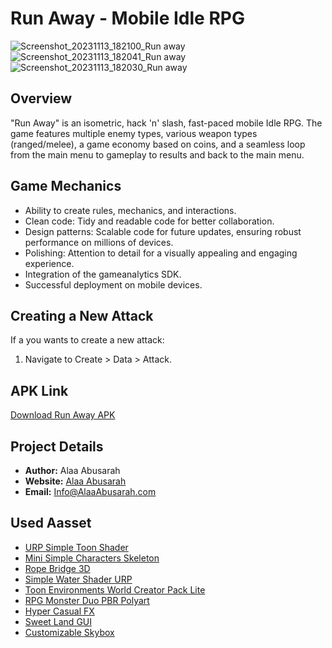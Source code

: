 # Run Away - Mobile Idle RPG

![Screenshot_20231113_182100_Run away](https://github.com/Alaa-AbuSarah/Run_Away/assets/121944937/b6216ff0-caa0-4295-9281-4ebb956f2d56)  ![Screenshot_20231113_182041_Run away](https://github.com/Alaa-AbuSarah/Run_Away/assets/121944937/ea71a023-8b24-4918-875b-a32560c4ec3a)  ![Screenshot_20231113_182030_Run away](https://github.com/Alaa-AbuSarah/Run_Away/assets/121944937/eb4a26a8-245e-4d37-8cf5-f38dec757759)

## Overview
"Run Away" is an isometric, hack 'n' slash, fast-paced mobile Idle RPG. The game features multiple enemy types, various weapon types (ranged/melee), a game economy based on coins, and a seamless loop from the main menu to gameplay to results and back to the main menu.

## Game Mechanics
- Ability to create rules, mechanics, and interactions.
- Clean code: Tidy and readable code for better collaboration.
- Design patterns: Scalable code for future updates, ensuring robust performance on millions of devices.
- Polishing: Attention to detail for a visually appealing and engaging experience.
- Integration of the gameanalytics SDK.
- Successful deployment on mobile devices.

## Creating a New Attack
If a you wants to create a new attack:
1. Navigate to Create > Data > Attack.

## APK Link
[Download Run Away APK](https://drive.google.com/file/d/1ogBXW-ok-NbRNcl3QawsF5AOo453DbVQ/view?usp=sharing)

## Project Details
- **Author:** Alaa Abusarah
- **Website:** [Alaa Abusarah](https://alaaabusarah.com/)
- **Email:** Info@AlaaAbusarah.com

## Used Aasset
- [URP Simple Toon Shader](https://assetstore.unity.com/packages/vfx/shaders/urp-simple-toon-shader-243515)
- [Mini Simple Characters Skeleton](https://assetstore.unity.com/packages/3d/characters/humanoids/fantasy/mini-simple-characters-skeleton-free-demo-262897)
- [Rope Bridge 3D](https://assetstore.unity.com/packages/3d/environments/rope-bridge-3d-222563)
- [Simple Water Shader URP](https://assetstore.unity.com/packages/2d/textures-materials/water/simple-water-shader-urp-191449)
- [Toon Environments World Creator Pack Lite](https://assetstore.unity.com/packages/3d/environments/landscapes/toon-environments-world-creator-pack-lite-264325)
- [RPG Monster Duo PBR Polyart](https://assetstore.unity.com/packages/3d/characters/creatures/rpg-monster-duo-pbr-polyart-157762)
- [Hyper Casual FX](https://assetstore.unity.com/packages/vfx/particles/hyper-casual-fx-200333)
- [Sweet Land GUI](https://assetstore.unity.com/packages/2d/gui/sweet-land-gui-208285)
- [Customizable Skybox](https://assetstore.unity.com/packages/2d/textures-materials/sky/customizable-skybox-174576)
